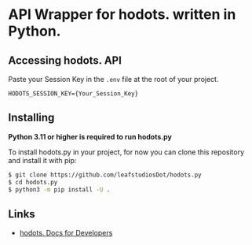 # API Wrapper for hodots. written in Python.

## Accessing hodots. API
Paste your Session Key in the `.env` file at the root of your project.
```
HODOTS_SESSION_KEY={Your_Session_Key}
```

## Installing
**Python 3.11 or higher is required to run hodots.py**

To install hodots.py in your project, for now you can clone this repository and install it with pip:
``` bash
$ git clone https://github.com/leafstudiosDot/hodots.py
$ cd hodots.py
$ python3 -m pip install -U .
```

## Links
- [hodots. Docs for Developers](https://hodots.official.jp/developers)